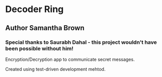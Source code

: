 # Decoder Ring
## Author Samantha Brown

### Special thanks to Saurabh Dahal - this project wouldn't have been possible without him!

Encryption/Decryption app to communicate secret messages.

Created using test-driven development mehtod.
